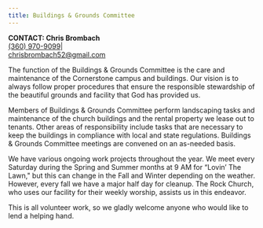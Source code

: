```yaml
---
title: Buildings & Grounds Committee
---
```

**CONTACT: Chris Brombach**\
[(360) 970-9099](tel:360-970-9099)|\
[chrisbrombach52@gmail.com](emailto:chrisbrombach52@gmail.com)

The function of the Buildings & Grounds Committee is the care and maintenance of the Cornerstone campus and buildings. Our vision is to always follow proper procedures that ensure the responsible stewardship of the beautiful grounds and facility that God has provided us.

Members of Buildings & Grounds Committee perform landscaping tasks and maintenance of the church buildings and the rental property we lease out to tenants. Other areas of responsibility include tasks that are necessary to keep the buildings in compliance with local and state regulations. Buildings & Grounds Committee meetings are convened on an as-needed basis.

We have various ongoing work projects throughout the year. We meet every Saturday during the Spring and Summer months at 9 AM for “Lovin’ The Lawn," but this can change in the Fall and Winter depending on the weather. However, every fall we have a major half day for cleanup. The Rock Church, who uses our facility for their weekly worship, assists us in this endeavor. 

This is all volunteer work, so we gladly welcome anyone who would like to lend a helping hand.
